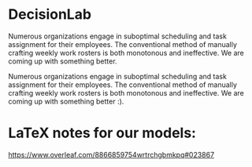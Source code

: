 # DecisionLab
Numerous organizations engage in suboptimal scheduling and task assignment for their employees. The conventional method of manually crafting weekly work rosters is both monotonous and ineffective.  We are coming up with something better.

Numerous organizations engage in suboptimal scheduling and task assignment for their employees. The conventional method of manually crafting weekly work rosters is both monotonous and ineffective.  We are coming up with something better :).




# LaTeX notes for our models: 
https://www.overleaf.com/8866859754wrtrchgbmkpq#023867

